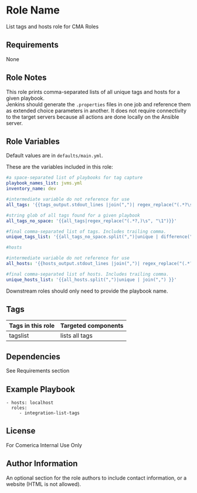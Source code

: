 Role Name
=========

List tags and hosts role for CMA Roles

Requirements
------------

None

Role Notes
--------------
This role prints comma-separated lists of all unique tags and hosts for a given playbook.  
Jenkins should generate the `.properties` files in one job and reference them as extended choice parameters in another.
It does not require connectivity to the target servers because all actions are done locally on the Ansible server.

Role Variables
--------------

Default values are in `defaults/main.yml`.

These are the variables included in this role:

```yaml
#a space-separated list of playbooks for tag capture
playbook_names_list: jvms.yml
inventory_name: dev

#intermediate variable do not reference for use
all_tags: '{{tags_output.stdout_lines |join(",")| regex_replace("(.*?\sTAGS:\s)(\[)(.*?)(\])", "\3,")}}'

#string glob of all tags found for a given playbook
all_tags_no_space: '{{all_tags|regex_replace("(.*?,)\s", "\1")}}'

#final comma-separated list of tags. Includes trailing comma.
unique_tags_list: '{{all_tags_no_space.split(",")|unique | difference("codecheckout") | join(",") }}'

#hosts

#intermediate variable do not reference for use
all_hosts: '{{hosts_output.stdout_lines |join(",")| regex_replace("(.*?\s)(pattern:\s\[u'')(.*?)(''\],\s+)(hosts\s\(\d\):,)(\s+)([a-zA-Z\d]+)", "\7,\3,")}}'

#final comma-separated list of hosts. Includes trailing comma.
unique_hosts_list: '{{all_hosts.split(",")|unique | join(",") }}'

```
Downstream roles should only need to provide the playbook name.


Tags
------------
Tags in this role | Targeted components
------------ | -------------
tagslist | lists all tags

Dependencies
------------

See Requirements section

Example Playbook
----------------

    - hosts: localhost
      roles:
         - integration-list-tags




License
-------

 For Comerica Internal Use Only

Author Information
------------------

An optional section for the role authors to include contact information, or a website (HTML is not allowed).
